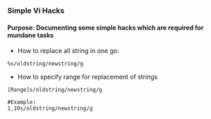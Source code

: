 ### Simple Vi Hacks 
#### Purpose: Documenting some simple hacks which are required for mundane tasks 

* How to replace all string in one go:
```
%s/oldstring/newstring/g
```

* How to specify range for replacement of strings
```
[Range]s/oldstring/newstring/g

#Example:
1,10s/oldstring/newstring/g
```
